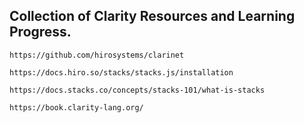 ## Collection of Clarity Resources and Learning Progress.

```
https://github.com/hirosystems/clarinet
```

```
https://docs.hiro.so/stacks/stacks.js/installation
```

```
https://docs.stacks.co/concepts/stacks-101/what-is-stacks
```

```
https://book.clarity-lang.org/
```
